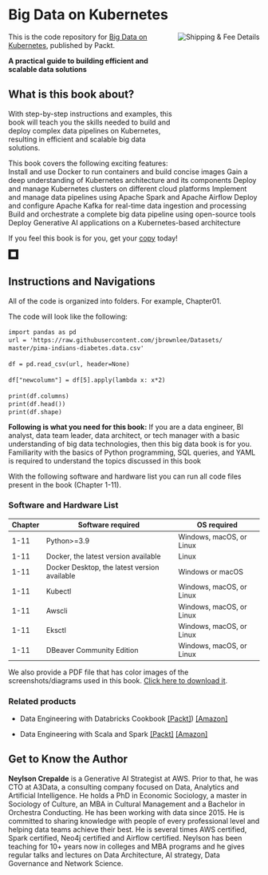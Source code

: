 # Big Data on Kubernetes

<a href="https://www.amazon.com/Big-Data-Kubernetes-practical-efficient/dp/1835462146/ref=tmm_pap_swatch_0?_encoding=UTF8&dib_tag=se&dib=eyJ2IjoiMSJ9.f-qgjQEcIcUJ87LXGDQGLtg8bYoODUh-eqkvU-Lk08Gl_Dehn2iyKELYaqXZj2j9zLVxCiWuGdfi-tpY0sA8AzZV9GrYd1fcc4_QobRvWovbWkHMmpfqitRy0NFcoit9QiwnQ8gXFGDd-HQqjgK1cA.6i1oTi7zW4AIDD_NCZwG5lcXrYhl5Ht0d5K1OPMZqNw&qid=1720678581&sr=1-3&utm_source=github&utm_medium=repository&utm_campaign=9781835082287"><img src="https://m.media-amazon.com/images/I/810h3uxswlL._SL1500_.jpg" alt="Shipping & Fee Details" height="256px" align="right"></a>

This is the code repository for [Big Data on Kubernetes](https://www.amazon.com/Big-Data-Kubernetes-practical-efficient/dp/1835462146/ref=tmm_pap_swatch_0?_encoding=UTF8&dib_tag=se&dib=eyJ2IjoiMSJ9.f-qgjQEcIcUJ87LXGDQGLtg8bYoODUh-eqkvU-Lk08Gl_Dehn2iyKELYaqXZj2j9zLVxCiWuGdfi-tpY0sA8AzZV9GrYd1fcc4_QobRvWovbWkHMmpfqitRy0NFcoit9QiwnQ8gXFGDd-HQqjgK1cA.6i1oTi7zW4AIDD_NCZwG5lcXrYhl5Ht0d5K1OPMZqNw&qid=1720678581&sr=1-3&utm_source=github&utm_medium=repository&utm_campaign=9781835082287), published by Packt.

**A practical guide to building efficient and 
scalable data solutions**

## What is this book about?
With step-by-step instructions and examples, this book will teach you the skills needed to build and deploy complex data pipelines on Kubernetes, resulting in efficient and scalable big data solutions.

This book covers the following exciting features:
Install and use Docker to run containers and build concise images
Gain a deep understanding of Kubernetes architecture and its components
Deploy and manage Kubernetes clusters on different cloud platforms
Implement and manage data pipelines using Apache Spark and Apache Airflow
Deploy and configure Apache Kafka for real-time data ingestion and processing
Build and orchestrate a complete big data pipeline using open-source tools
Deploy Generative AI applications on a Kubernetes-based architecture

If you feel this book is for you, get your [copy](https://www.amazon.com/dp/1835462146) today!

<a href="https://www.packtpub.com/?utm_source=github&utm_medium=banner&utm_campaign=GitHubBanner"><img src="https://raw.githubusercontent.com/PacktPublishing/GitHub/master/GitHub.png" 
alt="https://www.packtpub.com/" border="5" /></a>

## Instructions and Navigations
All of the code is organized into folders. For example, Chapter01.

The code will look like the following:
```
import pandas as pd
url = 'https://raw.githubusercontent.com/jbrownlee/Datasets/
master/pima-indians-diabetes.data.csv'

df = pd.read_csv(url, header=None)

df["newcolumn"] = df[5].apply(lambda x: x*2)

print(df.columns)
print(df.head())
print(df.shape)

```

**Following is what you need for this book:**
If you are a data engineer, BI analyst, data team leader, data architect, or tech manager with a basic understanding of big data technologies, then this big data book is for you. Familiarity with the basics of Python programming, SQL queries, and YAML is required to understand the topics discussed in this book

With the following software and hardware list you can run all code files present in the book (Chapter 1-11).
### Software and Hardware List
| Chapter | Software required | OS required |
| -------- | ------------------------------------ | ----------------------------------- |
| 1-11 | Python>=3.9 | Windows, macOS, or Linux |
| 1-11 | Docker, the latest version available | Linux |
| 1-11 | Docker Desktop, the latest version available | Windows or macOS |
| 1-11 | Kubectl | Windows, macOS, or Linux |
| 1-11 | Awscli | Windows, macOS, or Linux |
| 1-11 | Eksctl | Windows, macOS, or Linux |
| 1-11 | DBeaver Community Edition | Windows, macOS, or Linux |


We also provide a PDF file that has color images of the screenshots/diagrams used in this book. [Click here to download it]().

### Related products
* Data Engineering with Databricks Cookbook [[Packt]](https://www.packtpub.com/en-in/product/data-engineering-with-databricks-cookbook-9781837633357?type=subscription)) [[Amazon]](https://www.amazon.com/dp/1837633355)

* Data Engineering with Scala and Spark [[Packt]](https://www.packtpub.com/en-in/product/data-engineering-with-scala-and-spark-9781804612583?type=subscription) [[Amazon]](https://www.amazon.com/dp/1804612588)


## Get to Know the Author
**Neylson Crepalde**
is a Generative AI Strategist at AWS. Prior to that, he was CTO at A3Data, a consulting company focused on Data, Analytics and Artificial Intelligence. He holds a PhD in Economic Sociology, a master in Sociology of Culture, an MBA in Cultural Management and a Bachelor in Orchestra Conducting. He has been working with data since 2015. He is committed to sharing knowledge with people of every professional level and helping data teams achieve their best. He is several times AWS certified, Spark certified, Neo4j certified and Airflow certified. Neylson has been teaching for 10+ years now in colleges and MBA programs and he gives regular talks and lectures on Data Architecture, AI strategy, Data Governance and Network Science.
